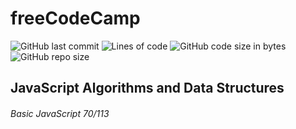 # freeCodeCamp
![GitHub last commit](https://img.shields.io/github/last-commit/j1xis/freecodecamp)
![Lines of code](https://img.shields.io/tokei/lines/github/j1xis/freecodecamp)
![GitHub code size in bytes](https://img.shields.io/github/languages/code-size/j1xis/freecodecamp)
![GitHub repo size](https://img.shields.io/github/repo-size/j1xis/freecodecamp)

## JavaScript Algorithms and Data Structures
###### Basic JavaScript 70/113
